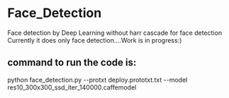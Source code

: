 # Face_Detection
Face detection by Deep Learning
without harr cascade for face detection
Currently it does only face detection....Work is in progress:)

## command to run the code is:
python face_detection.py --protxt deploy.prototxt.txt --model res10_300x300_ssd_iter_140000.caffemodel
